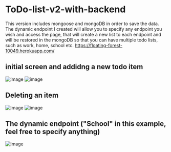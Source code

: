 # ToDo-list-v2-with-backend

This version includes mongoose and mongoDB in order to save the data.
The dynamic endpoint I created will allow you to specify any endpoint you wish and access the page, that will create a new list to each endpoint and will be restored in the mongoDB so that you can have multiple todo lists, such as work, home, school etc.
https://floating-forest-10049.herokuapp.com/

initial screen and addidng a new todo item
--------------------------------------------------------------------------------------------------------------------------------------------------------------------
![image](https://user-images.githubusercontent.com/85099151/182890777-6041589a-ebdb-4ca8-89b3-5ae34949e178.png)
![image](https://user-images.githubusercontent.com/85099151/182891301-035a2321-85cd-42e0-b78f-fdcf63744e28.png)

Deleting an item
--------------------------------------------------------------------------------------------------------------------------------------------------------------------

![image](https://user-images.githubusercontent.com/85099151/182891597-0c2a7c1a-a354-4f9f-bf27-4986330663d5.png)
![image](https://user-images.githubusercontent.com/85099151/182891669-209ca52c-ceaf-4ba2-a767-6801c03d9643.png)

The dynamic endpoint ("School" in this example, feel free to specify anything)
--------------------------------------------------------------------------------------------------------------------------------------------------------------------

![image](https://user-images.githubusercontent.com/85099151/182892293-07484240-1aa0-4c11-bb57-4beb4fe16d60.png)
